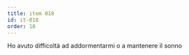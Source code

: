 ```yaml
---
title: item 018
id: it-018
order: 18
---
```

Ho avuto difficoltà ad addormentarmi o a mantenere il sonno